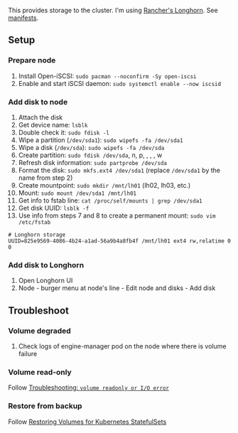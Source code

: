This provides storage to the cluster. I'm using [Rancher's Longhorn](https://rancher.com/products/longhorn). See [manifests](https://github.com/buvis-net/clusters/tree/main/production/operations/longhorn-system).

## Setup

### Prepare node
1. Install Open-iSCSI: `sudo pacman --noconfirm -Sy open-iscsi`
2. Enable and start iSCSI daemon: `sudo systemctl enable --now iscsid`

### Add disk to node
1. Attach the disk
2. Get device name: `lsblk`
3. Double check it: `sudo fdisk -l`
4. Wipe a partition (`/dev/sda1`): `sudo wipefs -fa /dev/sda1`
3. Wipe a disk (`/dev/sda`): `sudo wipefs -fa /dev/sda`
5. Create partition: `sudo fdisk /dev/sda`, n, p, <ENTER>, <ENTER>, <ENTER>, w
4. Refresh disk information: `sudo partprobe /dev/sda`
6. Format the disk: `sudo mkfs.ext4 /dev/sda1` (replace `/dev/sda1` by the name from step 2)
7. Create mountpoint: `sudo mkdir /mnt/lh01` (lh02, lh03, etc.)
8. Mount: `sudo mount /dev/sda1 /mnt/lh01`
9. Get info to fstab line: `cat /proc/self/mounts | grep /dev/sda1`
10. Get disk UUID: `lsblk -f`
11. Use info from steps 7 and 8 to create a permanent mount: `sudo vim /etc/fstab`
  ```
  # Longhorn storage
  UUID=825e9569-4086-4b24-a1ad-56a9b4a8fb4f /mnt/lh01 ext4 rw,relatime 0 0
  ```

### Add disk to Longhorn
1. Open Longhorn UI
2. Node - burger menu at node's line - Edit node and disks - Add disk

## Troubleshoot

### Volume degraded

1. Check logs of engine-manager pod on the node where there is volume failure

### Volume read-only

Follow [Troubleshooting: `volume readonly or I/O error`](https://longhorn.io/kb/troubleshooting-volume-readonly-or-io-error/)

### Restore from backup

Follow [Restoring Volumes for Kubernetes StatefulSets](https://longhorn.io/docs/1.2.3/snapshots-and-backups/backup-and-restore/restore-statefulset/)
